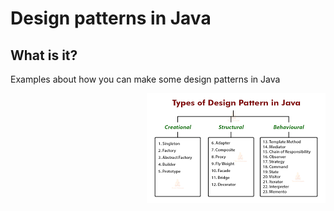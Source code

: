 Design patterns in Java
=========

What is it?
-----------
Examples about how you can make some design patterns in Java




<img align="right" src="demo.png" />

